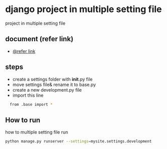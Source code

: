 
# django project in multiple setting file

project in multiple setting file 


## document (refer link)

- [@refer link](https://simpleisbetterthancomplex.com/tips/2017/07/03/django-tip-20-working-with-multiple-settings-modules.html)


## steps

- create a settings folder with __init__.py file
- move settings file& rename it to base.py
- create a new development.py file
- import this line
```bash
  from .base import *
```
## How to run
how to multiple setting file run
```bash
python manage.py runserver --settings=mysite.settings.development
```
